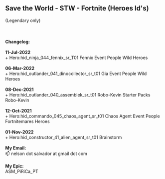 <br>
<br>
<h2>Save the World - STW - Fortnite (Heroes Id's)</h2>(Legendary only)<br><br>
<br>
<br>
<b>Changelog:</b> 
<br>
<br>
<b>11-Jul-2022</b><br>
+ Hero:hid_ninja_044_fennix_sr_T01		Fennix		Event People	Wild Heroes<br>
<br>
<b>06-Mar-2022</b><br>
+ Hero:hid_outlander_041_dinocollector_sr_t01		Gia		Event People	Wild Heroes<br>
<br>
<b>08-Dec-2021</b><br>
+ Hero:hid_outlander_040_assemblek_sr_t01		Robo-Kevin		Starter Packs		Robo-Kevin<br>
<br>
<b>12-Oct-2021</b><br>
+ Hero:hid_commando_045_chaos_agent_sr_t01		Chaos Agent		Event People		Fortnitemares Heroes<br>
<br>
<b>01-Nov-2022</b><br>
+ Hero:hid_constructor_41_alien_agent_sr_t01 Brainstorm
<br>
<br>
<b>My Email:</b><br>
 📫 nelson dot salvador at gmail dot com
<br>
<br>
<b>My Epic:</b><br>
ASM_PiRiCa_PT
<br>
<br>
